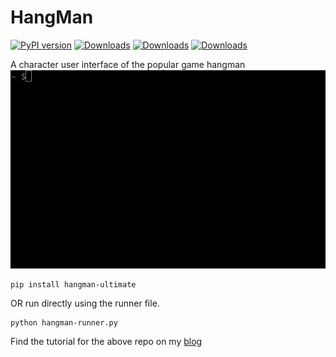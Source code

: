 # HangMan
[![PyPI version](https://badge.fury.io/py/hangman-ultimate.svg)](https://badge.fury.io/py/hangman-ultimate)
[![Downloads](https://pepy.tech/badge/hangman-ultimate)](https://pepy.tech/project/hangman-ultimate)
[![Downloads](https://pepy.tech/badge/hangman-ultimate/month)](https://pepy.tech/project/hangman-ultimate/month)
[![Downloads](https://pepy.tech/badge/hangman-ultimate/week)](https://pepy.tech/project/hangman-ultimate/week)

A character user interface of the  popular game hangman 
![HANGMAN OPENING](https://github.com/devarshi16/HangMan/blob/master/hangman_ultimate.gif)

```
pip install hangman-ultimate
```
OR run directly using the runner file.

```
python hangman-runner.py
```
Find the tutorial for the above repo on my [blog](https://attackonalgorithms.wordpress.com/2019/10/24/slightly-non-trivial-implementation-of-cli-hangman-a-hands-on-python-tutorial/) 

